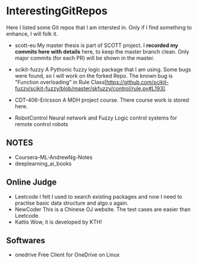 # InterestingGitRepos
Here I listed some Git repos that I am intersted in. Only if I find something to enhance, I will folk it. 

- scott-eu
My master thesis is part of SCOTT project. I **recorded my commits here with details** here, to keep the master branch clean. Only major commits (for each PR) will be shown in the master.

- scikit-fuzzy
A Pythonic fuzzy logic package that I am using.
Some bugs were found, so I will work on the forked Repo. The known bug is "Function overloading" in  Rule Class[https://github.com/scikit-fuzzy/scikit-fuzzy/blob/master/skfuzzy/control/rule.py#L193].

- CDT-406-Ericsson
A MDH project course. There course work is stored here.

- RobotControl
Neural network and Fuzzy Logic control systems for remote control robots

## NOTES

- Coursera-ML-AndrewNg-Notes
- deeplearning_ai_books

## Online Judge

- Leetcode
I felt I used to search existing packages and now I need to practise basic data structure and algo.s again.
- NewCoder
This is a Chinese OJ website. The test cases are easier than Leetcode.
- Kattis
Wow, it is developed by KTH!

## Softwares 

- onedrive
Free Client for OneDrive on Linux
